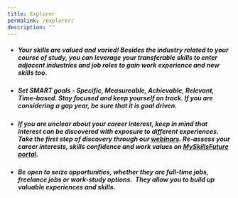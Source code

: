 ```yaml
---
title: Explorer
permalink: /explorer/
description: ""
---
```

- ##### **Your skills are valued and varied!** Besides the industry related to your course of study, you can leverage your transferable skills to enter adjacent industries and job roles to gain work experience and new skills too.

 - ##### **Set SMART goals** - *Specific, Measureable, Achievable, Relevant, Time-based*. Stay focused and keep yourself on track. If you are considering a gap year, be sure that it is goal driven.

- ##### If you are **unclear about your career interest,** keep in mind that interest can be discovered with exposure to different experiences. Take the first step of discovery through our [webinars](). Re-assess your career interests, skills confidence and work values on [MySkillsFuture portal](https://www.myskillsfuture.gov.sg/content/portal/en/assessment/landing.html).

- ##### **Be open to seize opportunities,** whether they are full-time jobs, freelance jobs or work-study options.  They allow you to build up valuable experiences and skills.
